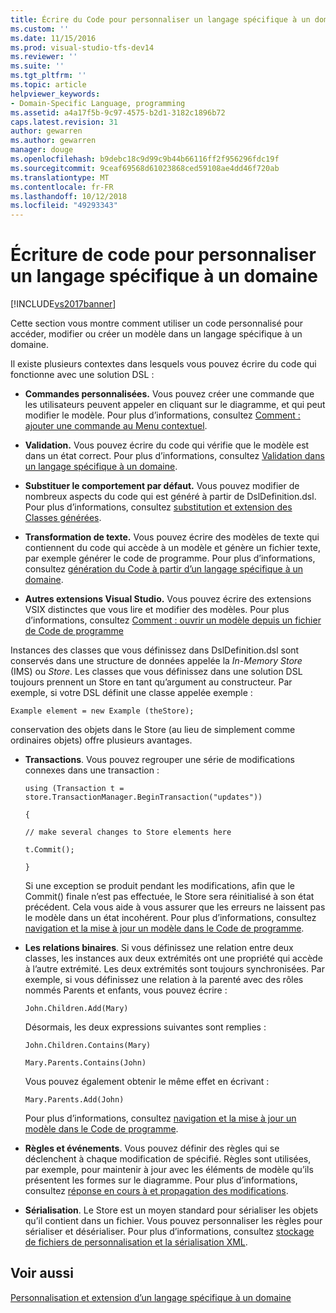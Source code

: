 ```yaml
---
title: Écrire du Code pour personnaliser un langage spécifique à un domaine | Microsoft Docs
ms.custom: ''
ms.date: 11/15/2016
ms.prod: visual-studio-tfs-dev14
ms.reviewer: ''
ms.suite: ''
ms.tgt_pltfrm: ''
ms.topic: article
helpviewer_keywords:
- Domain-Specific Language, programming
ms.assetid: a4a17f5b-9c97-4575-b2d1-3182c1896b72
caps.latest.revision: 31
author: gewarren
ms.author: gewarren
manager: douge
ms.openlocfilehash: b9debc18c9d99c9b44b66116ff2f956296fdc19f
ms.sourcegitcommit: 9ceaf69568d61023868ced59108ae4dd46f720ab
ms.translationtype: MT
ms.contentlocale: fr-FR
ms.lasthandoff: 10/12/2018
ms.locfileid: "49293343"
---
```

# <a name="writing-code-to-customise-a-domain-specific-language"></a>Écriture de code pour personnaliser un langage spécifique à un domaine
[!INCLUDE[vs2017banner](../includes/vs2017banner.md)]

Cette section vous montre comment utiliser un code personnalisé pour accéder, modifier ou créer un modèle dans un langage spécifique à un domaine.  
  
 Il existe plusieurs contextes dans lesquels vous pouvez écrire du code qui fonctionne avec une solution DSL :  
  
-   **Commandes personnalisées.** Vous pouvez créer une commande que les utilisateurs peuvent appeler en cliquant sur le diagramme, et qui peut modifier le modèle. Pour plus d’informations, consultez [Comment : ajouter une commande au Menu contextuel](../modeling/how-to-add-a-command-to-the-shortcut-menu.md).  
  
-   **Validation.** Vous pouvez écrire du code qui vérifie que le modèle est dans un état correct. Pour plus d’informations, consultez [Validation dans un langage spécifique à un domaine](../modeling/validation-in-a-domain-specific-language.md).  
  
-   **Substituer le comportement par défaut.** Vous pouvez modifier de nombreux aspects du code qui est généré à partir de DslDefinition.dsl. Pour plus d’informations, consultez [substitution et extension des Classes générées](../modeling/overriding-and-extending-the-generated-classes.md).  
  
-   **Transformation de texte.** Vous pouvez écrire des modèles de texte qui contiennent du code qui accède à un modèle et génère un fichier texte, par exemple générer le code de programme. Pour plus d’informations, consultez [génération du Code à partir d’un langage spécifique à un domaine](../modeling/generating-code-from-a-domain-specific-language.md).  
  
-   **Autres extensions Visual Studio.** Vous pouvez écrire des extensions VSIX distinctes que vous lire et modifier des modèles. Pour plus d’informations, consultez [Comment : ouvrir un modèle depuis un fichier de Code de programme](../modeling/how-to-open-a-model-from-file-in-program-code.md)  
  
 Instances des classes que vous définissez dans DslDefinition.dsl sont conservés dans une structure de données appelée la *In-Memory Store* (IMS) ou *Store*. Les classes que vous définissez dans une solution DSL toujours prennent un Store en tant qu’argument au constructeur. Par exemple, si votre DSL définit une classe appelée exemple :  
  
 `Example element = new Example (theStore);`  
  
 conservation des objets dans le Store (au lieu de simplement comme ordinaires objets) offre plusieurs avantages.  
  
-   **Transactions**. Vous pouvez regrouper une série de modifications connexes dans une transaction :  
  
     `using (Transaction t = store.TransactionManager.BeginTransaction("updates"))`  
  
     `{`  
  
     `// make several changes to Store elements here`  
  
     `t.Commit();`  
  
     `}`  
  
     Si une exception se produit pendant les modifications, afin que le Commit() finale n’est pas effectuée, le Store sera réinitialisé à son état précédent. Cela vous aide à vous assurer que les erreurs ne laissent pas le modèle dans un état incohérent. Pour plus d’informations, consultez [navigation et la mise à jour un modèle dans le Code de programme](../modeling/navigating-and-updating-a-model-in-program-code.md).  
  
-   **Les relations binaires**. Si vous définissez une relation entre deux classes, les instances aux deux extrémités ont une propriété qui accède à l’autre extrémité. Les deux extrémités sont toujours synchronisées. Par exemple, si vous définissez une relation à la parenté avec des rôles nommés Parents et enfants, vous pouvez écrire :  
  
     `John.Children.Add(Mary)`  
  
     Désormais, les deux expressions suivantes sont remplies :  
  
     `John.Children.Contains(Mary)`  
  
     `Mary.Parents.Contains(John)`  
  
     Vous pouvez également obtenir le même effet en écrivant :  
  
     `Mary.Parents.Add(John)`  
  
     Pour plus d’informations, consultez [navigation et la mise à jour un modèle dans le Code de programme](../modeling/navigating-and-updating-a-model-in-program-code.md).  
  
-   **Règles et événements**. Vous pouvez définir des règles qui se déclenchent à chaque modification de spécifié. Règles sont utilisées, par exemple, pour maintenir à jour avec les éléments de modèle qu’ils présentent les formes sur le diagramme. Pour plus d’informations, consultez [réponse en cours à et propagation des modifications](../modeling/responding-to-and-propagating-changes.md).  
  
-   **Sérialisation**. Le Store est un moyen standard pour sérialiser les objets qu’il contient dans un fichier. Vous pouvez personnaliser les règles pour sérialiser et désérialiser. Pour plus d’informations, consultez [stockage de fichiers de personnalisation et la sérialisation XML](../modeling/customizing-file-storage-and-xml-serialization.md).  
  
## <a name="see-also"></a>Voir aussi  
 [Personnalisation et extension d’un langage spécifique à un domaine](../modeling/customizing-and-extending-a-domain-specific-language.md)



